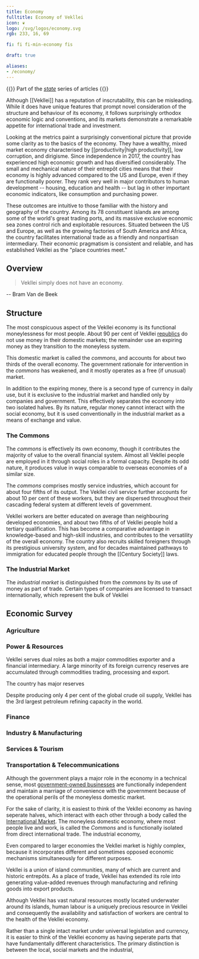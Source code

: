 ```yaml
---
title: Economy
fulltitle: Economy of Vekllei
icon: ❦
logo: /svg/logos/economy.svg
rgb: 233, 16, 69

fi: fi fi-min-economy fis

draft: true

aliases:
- /economy/
---
```

{{<note series>}}
 Part of the *[state](/state/)* series of articles
{{</note>}}

Although [[Vekllei]] has a reputation of inscrutability, this can be misleading. While it does have unique features that prompt novel consideration of the structure and behaviour of its economy, it follows surprisingly orthodox economic logic and conventions, and its markets demonstrate a remarkable appetite for international trade and investment.

Looking at the metrics paint a surprisingly conventional picture that provide some clarity as to the basics of the economy. They have a wealthy, mixed market economy characterised by [[productivity|high productivity]], low corruption, and dirigisme. Since independence in 2017, the country has experienced high economic growth and has diversified considerably. The small and mechanical nature of their entrepôt cities means that their economy is highly advanced compared to the US and Europe, even if they are functionally poorer. They rank very well in major contributors to human development -- housing, education and health -- but lag in other important economic indicators, like consumption and purchasing power.

These outcomes are intuitive to those familiar with the history and geography of the country. Among its 78 constituent islands are among some of the world's great trading ports, and its massive exclusive economic sea zones control rich and exploitable resources. Situated between the US and Europe, as well as the growing factories of South America and Africa, the country facilitates international trade as a friendly and nonpartisan intermediary. Their economic pragmatism is consistent and reliable, and has established Vekllei as the "place countries meet."

## Overview

> Vekllei simply does not have an economy.

-- Bram Van de Beek

## Structure

The most conspicuous aspect of the Vekllei economy is its functional moneylessness for most people. About 90 per cent of Vekllei [republics](/republics/) do not use money in their domestic markets; the remainder use an expiring money as they transition to the moneyless system.

This domestic market is called the *commons*, and accounts for about two thirds of the overall economy. The government rationale for intervention in the *commons* has weakened, and it mostly operates as a free (if unusual) market.

In addition to the expiring money, there is a second type of currency in daily use, but it is exclusive to the industrial market and handled only by companies and government. This effectively separates the economy into two isolated halves. By its nature, regular money cannot interact with the social economy, but it is used conventionally in the industrial market as a means of exchange and value.

### The Commons

The *commons* is effectively its own economy, though it contributes the majority of value to the overall financial system. Almost all Vekllei people are employed in it through social roles in a formal capacity. Despite its odd nature, it produces value in ways comparable to overseas economies of a similar size.

The *commons* comprises mostly service industries, which account for about four fifths of its output. The Vekllei civil service further accounts for about 10 per cent of these workers, but they are dispersed throughout their cascading federal system at different levels of government.

Vekllei workers are better educated on average than neighbouring developed economies, and about two fifths of of Vekllei people hold a tertiary qualification. This has become a comparative advantage in knowledge-based and high-skill industries, and contributes to the versatility of the overall economy. The country also recruits skilled foreigners through its prestigious university system, and for decades maintained pathways to immigration for educated people through the [[Century Society]] laws.

### The Industrial Market

The *industrial market* is distinguished from the *commons* by its use of money as part of trade. Certain types of companies are licensed to transact internationally, which represent the bulk of Vekllei

## Economic Survey

### Agriculture

### Power & Resources

Vekllei serves dual roles as both a major commodities exporter and a financial intermediary. A large minority of its foreign currency reserves are accumulated through commodities trading, processing and export.

The country has major reserves

Despite producing only 4 per cent of the global crude oil supply, Vekllei has the 3rd largest petroleum refining capacity in the world.

### Finance

### Industry & Manufacturing

### Services & Tourism

### Transportation & Telecommunications


Although the government plays a major role in the economy in a technical sense, most [government-owned businesses](state-industry) are functionally independent and maintain a marriage of convenience with the government because of the operational perils of the moneyless domestic market.

For the sake of clarity, it is easiest to think of the Vekllei economy as having seperate halves, which interact with each other through a body called the [International Market](finance). The moneyless domestic economy, where most people live and work, is called the *Commons* and is functionally isolated from direct international trade. The industrial economy,

Even compared to larger economies the Vekllei market is highly complex, because it incorporates different and sometimes opposed economic mechanisms simultaneously for different purposes.

Vekllei is a union of island communities, many of which are current and historic entrepôts. As a place of trade, Vekllei has extended its role into generating value-added revenues through manufacturing and refining goods into export products.

Although Vekllei has vast natural resources mostly located underwater around its islands, human labour is a uniquely precious resource in Vekllei and consequently the availability and satisfaction of workers are central to the health of the Vekllei economy.

Rather than a single intact market under universal legislation and currency, it is easier to think of the Vekllei economy as having seperate parts that have fundamentally different characteristics. The primary distinction is between the local, social markets and the industrial,


